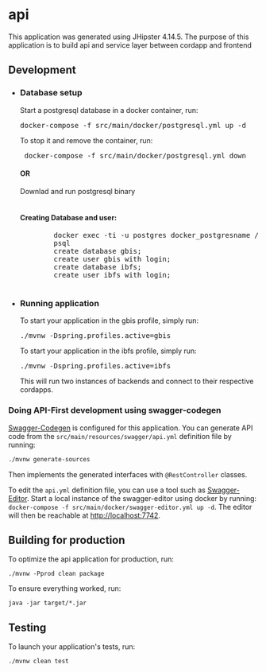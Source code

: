 <h1> api </h1>
This application was generated using JHipster 4.14.5. The purpose of this application is to build api and service layer between cordapp and frontend

<h2> Development </h2>
<ul>
    <li>
        <h3> Database setup </h3>
        Start a postgresql database in a docker container, run:
        <pre>docker-compose -f src/main/docker/postgresql.yml up -d</pre>
        To stop it and remove the container, run:
        <pre> docker-compose -f src/main/docker/postgresql.yml down </pre>
        <h4>OR</h4>
        Downlad and run postgresql binary <br>
        <br>
        <h4>Creating Database and user:</h4>
        <pre>
        docker exec -ti -u postgres docker_postgresname /bin/bash or login as postgres user if using binary
        psql
        create database gbis;
        create user gbis with login;
        create database ibfs;
        create user ibfs with login;
        </pre>        
    </li>
    <li>
        <h3> Running application </h3>
        To start your application in the gbis profile, simply run:
        <pre>./mvnw -Dspring.profiles.active=gbis</pre>
        To start your application in the ibfs profile, simply run:
        <pre>./mvnw -Dspring.profiles.active=ibfs</pre>
        This will run two instances of backends and connect to their respective cordapps.
    </li>
</ul>

### Doing API-First development using swagger-codegen

[Swagger-Codegen]() is configured for this application. You can generate API code from the `src/main/resources/swagger/api.yml` definition file by running:
```bash
./mvnw generate-sources
```
Then implements the generated interfaces with `@RestController` classes.

To edit the `api.yml` definition file, you can use a tool such as [Swagger-Editor](). Start a local instance of the swagger-editor using docker by running: `docker-compose -f src/main/docker/swagger-editor.yml up -d`. The editor will then be reachable at [http://localhost:7742](http://localhost:7742).

## Building for production

To optimize the api application for production, run:

    ./mvnw -Pprod clean package

To ensure everything worked, run:

    java -jar target/*.jar

## Testing

To launch your application's tests, run:

    ./mvnw clean test
